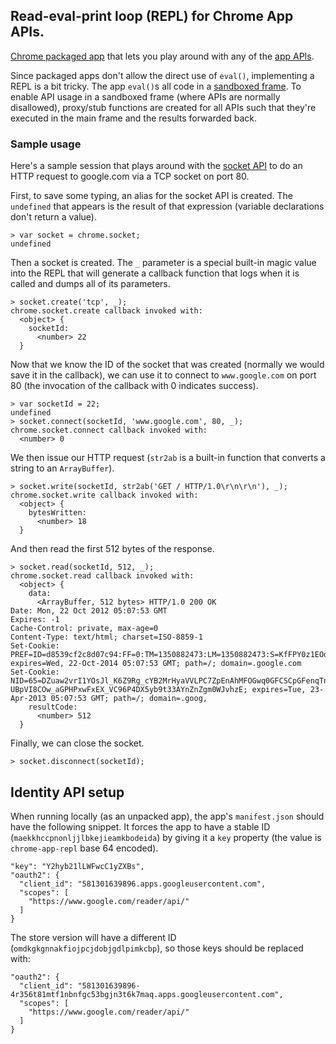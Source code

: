 ## Read-eval-print loop (REPL) for Chrome App APIs.

[Chrome packaged app](http://developer.chrome.com/apps) that lets you play around with any of the [app APIs](http://developer.chrome.com/apps/api_index.html).

Since packaged apps don't allow the direct use of `eval()`, implementing a REPL is a bit tricky. The app `eval()`s all code in a [sandboxed frame](http://developer.chrome.com/apps/app_external.html#sandboxing). To enable API usage in a sandboxed frame (where APIs are normally disallowed), proxy/stub functions are created for all APIs such that they're executed in the main frame and the results forwarded back.

### Sample usage

Here's a sample session that plays around with the [socket API](https://developer.chrome.com/apps/socket.html) to do an HTTP request to google.com via a TCP socket on port 80.

First, to save some typing, an alias for the socket API is created. The `undefined` that appears is the result of that expression (variable declarations don't return a value).

    > var socket = chrome.socket;
    undefined

Then a socket is created. The `_` parameter is a special built-in magic value into the REPL that will generate a callback function that logs when it is called and dumps all of its parameters.

    > socket.create('tcp', _);
    chrome.socket.create callback invoked with:
      <object> {
        socketId:
          <number> 22
      }

Now that we know the ID of the socket that was created (normally we would save it in the callback), we can use it to connect to `www.google.com` on port 80 (the invocation of the callback with 0 indicates success).

    > var socketId = 22;
    undefined
    > socket.connect(socketId, 'www.google.com', 80, _);
    chrome.socket.connect callback invoked with:
      <number> 0

We then issue our HTTP request (`str2ab` is a built-in function that converts a string to an `ArrayBuffer`).

    > socket.write(socketId, str2ab('GET / HTTP/1.0\r\n\r\n'), _);
    chrome.socket.write callback invoked with:
      <object> {
        bytesWritten:
          <number> 18
      }

And then read the first 512 bytes of the response.

    > socket.read(socketId, 512, _);
    chrome.socket.read callback invoked with:
      <object> {
        data:
          <ArrayBuffer, 512 bytes> HTTP/1.0 200 OK
    Date: Mon, 22 Oct 2012 05:07:53 GMT
    Expires: -1
    Cache-Control: private, max-age=0
    Content-Type: text/html; charset=ISO-8859-1
    Set-Cookie: PREF=ID=d8539cf2c8d07c94:FF=0:TM=1350882473:LM=1350882473:S=KfFPY0z1EOdqBstx; expires=Wed, 22-Oct-2014 05:07:53 GMT; path=/; domain=.google.com
    Set-Cookie: NID=65=DZuaw2vrI1YOsJl_K6Z9Rg_cYB2MrHyaVVLPC7ZpEnAhMFOGwq0GFCSCpGFenqTnD3tPmUXI7eS-UBpVI8COw_aGPHPxwFxEX_VC96P4DX5yb9t33AYnZnZgm0WJvhzE; expires=Tue, 23-Apr-2013 05:07:53 GMT; path=/; domain=.goog,
        resultCode:
          <number> 512
      }

Finally, we can close the socket.

    > socket.disconnect(socketId);

## Identity API setup

When running locally (as an unpacked app), the app's `manifest.json` should have the following snippet. It forces the app to have a stable ID (`maekkhccpnonljjlbkejieamkbodeida`) by giving it a `key` property (the value is `chrome-app-repl` base 64 encoded).

    "key": "Y2hyb21lLWFwcC1yZXBs",
    "oauth2": {
      "client_id": "581301639896.apps.googleusercontent.com",
      "scopes": [
        "https://www.google.com/reader/api/"
      ]
    }

The store version will have a different ID (`omdkgkgnnakfiojpcjdobjgdlpimkcbp`), so those keys should be replaced with:

    "oauth2": {
      "client_id": "581301639896-4r356t81mtf1nbnfgc53bgjn3t6k7maq.apps.googleusercontent.com",
      "scopes": [
        "https://www.google.com/reader/api/"
      ]
    }

